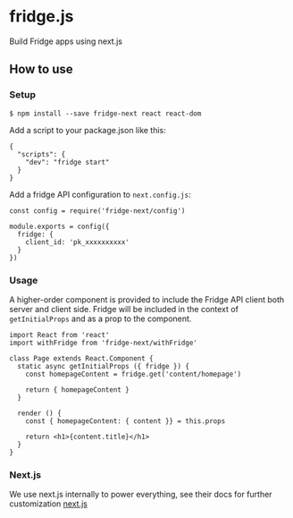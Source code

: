 # fridge.js
Build Fridge apps using next.js

## How to use

### Setup

```
$ npm install --save fridge-next react react-dom
```

Add a script to your package.json like this:

```
{
  "scripts": {
    "dev": "fridge start"
  }
}
```

Add a fridge API configuration to `next.config.js`:

```
const config = require('fridge-next/config')

module.exports = config({
  fridge: {
    client_id: 'pk_xxxxxxxxxx'
  }
})
```

### Usage

A higher-order component is provided to include the Fridge API client both server and client side. Fridge will be included in the context of `getInitialProps` and as a prop to the component.

```
import React from 'react'
import withFridge from 'fridge-next/withFridge'

class Page extends React.Component {
  static async getInitialProps ({ fridge }) {
    const homepageContent = fridge.get('content/homepage')

    return { homepageContent }
  }

  render () {
    const { homepageContent: { content }} = this.props

    return <h1>{content.title}</h1>
  }
}

```

### Next.js

We use next.js internally to power everything, see their docs for further customization [next.js](https://github.com/zeit/next.js)
